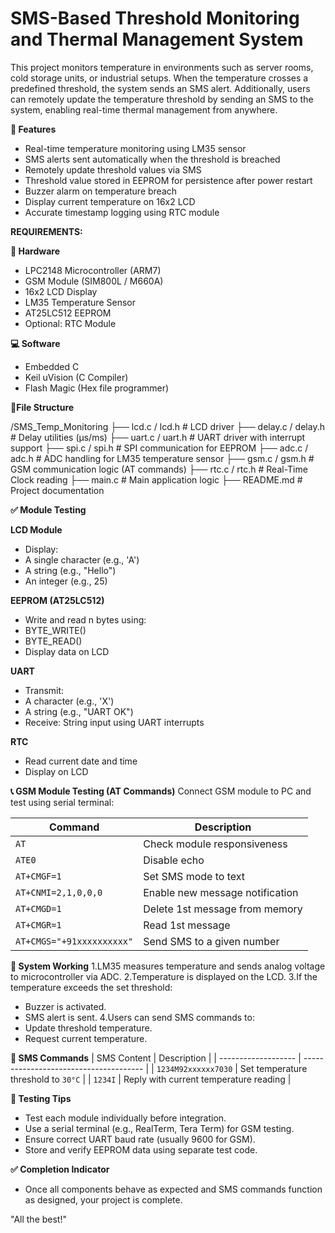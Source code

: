 # SMS-Based Threshold Monitoring and Thermal Management System
This project monitors temperature in environments such as server rooms, cold storage units, or industrial setups. When the temperature crosses a predefined threshold, the system sends an SMS alert. Additionally, users can remotely update the temperature threshold by sending an SMS to the system, enabling real-time thermal management from anywhere.

**🚀 Features**
- Real-time temperature monitoring using LM35 sensor
- SMS alerts sent automatically when the threshold is breached
- Remotely update threshold values via SMS
- Threshold value stored in EEPROM for persistence after power restart
- Buzzer alarm on temperature breach
- Display current temperature on 16x2 LCD
- Accurate timestamp logging using RTC module

**REQUIREMENTS:**

**🔌 Hardware**

- LPC2148 Microcontroller (ARM7)
- GSM Module (SIM800L / M660A)
- 16x2 LCD Display
- LM35 Temperature Sensor
- AT25LC512 EEPROM
- Optional: RTC Module

**💻 Software**

- Embedded C
- Keil uVision (C Compiler)
- Flash Magic (Hex file programmer)

**📁File Structure**

/SMS_Temp_Monitoring
├── lcd.c / lcd.h           # LCD driver
├── delay.c / delay.h       # Delay utilities (µs/ms)
├── uart.c / uart.h         # UART driver with interrupt support
├── spi.c / spi.h           # SPI communication for EEPROM
├── adc.c / adc.h           # ADC handling for LM35 temperature sensor
├── gsm.c / gsm.h           # GSM communication logic (AT commands)
├── rtc.c / rtc.h           # Real-Time Clock reading
├── main.c                  # Main application logic
├── README.md               # Project documentation


**✅ Module Testing**

**LCD Module**
- Display:
 - A single character (e.g., 'A')
 - A string (e.g., "Hello")
 - An integer (e.g., 25)

**EEPROM (AT25LC512)**
- Write and read n bytes using:
 - BYTE_WRITE()
 - BYTE_READ()
 - Display data on LCD

**UART**
- Transmit:
 - A character (e.g., 'X')
 - A string (e.g., "UART OK")
 - Receive:
   String input using UART interrupts

**RTC**
- Read current date and time
- Display on LCD

**📞 GSM Module Testing (AT Commands)**
Connect GSM module to PC and test using serial terminal:

| Command                   | Description                     |
| ------------------------- | ------------------------------- |
| `AT`                      | Check module responsiveness     |
| `ATE0`                    | Disable echo                    |
| `AT+CMGF=1`               | Set SMS mode to text            |
| `AT+CNMI=2,1,0,0,0`       | Enable new message notification |
| `AT+CMGD=1`               | Delete 1st message from memory  |
| `AT+CMGR=1`               | Read 1st message                |
| `AT+CMGS="+91xxxxxxxxxx"` | Send SMS to a given number      |

**📲 System Working**
1.LM35 measures temperature and sends analog voltage to microcontroller via ADC.
2.Temperature is displayed on the LCD.
3.If the temperature exceeds the set threshold:
   - Buzzer is activated.
   - SMS alert is sent.
4.Users can send SMS commands to:
   - Update threshold temperature.
   - Request current temperature.

**💬 SMS Commands**
| SMS Content         | Description                            |
| ------------------- | -------------------------------------- |
| `1234M92xxxxxx7030` | Set temperature threshold to `30°C`    |
| `1234I`             | Reply with current temperature reading |

**🔧 Testing Tips**
- Test each module individually before integration.
- Use a serial terminal (e.g., RealTerm, Tera Term) for GSM testing.
- Ensure correct UART baud rate (usually 9600 for GSM).
- Store and verify EEPROM data using separate test code.

**✅ Completion Indicator**
- Once all components behave as expected and SMS commands function as designed, your project is complete.

"All the best!"

